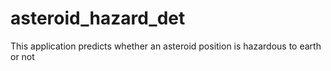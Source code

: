 # asteroid_hazard_det
 This application predicts whether an asteroid position is hazardous to earth or not
